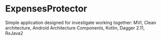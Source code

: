 # ExpensesProtector

Simple application designed for investigate working together: MVI, Clean architecture, Android Architecture Components, Kotlin, Dagger 2.11, RxJava2
